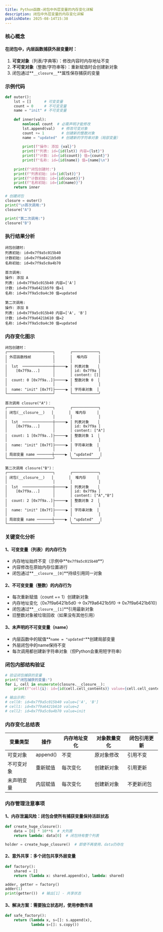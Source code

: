 ```yaml
---
title: Python函数-闭包中外层变量的内存变化详解
description: 闭包中外层变量的内存变化详解
publishDate: 2025-08-14T15:38
---
```

### 核心概念

#### 在闭包中，内层函数捕获外层变量时：

1. **可变对象**（列表/字典等）：修改内容时内存地址不变
2. **不可变对象**（整数/字符串等）：重新赋值时会创建新对象
3. 闭包通过**`__closure__`**属性保存捕获的变量

### 示例代码

```python
def outer():
    lst = []      # 可变变量
    count = 0     # 不可变变量
    name = "init" # 不可变变量
    
    def inner(val):
        nonlocal count  # 必需声明才能修改
        lst.append(val)   # 修改可变对象
        count += 1        # 创建新的整数对象
        name = "updated"  # 创建新的字符串对象（局部变量）
        
        print(f"操作: 添加 {val}")
        print(f"列表: id={id(lst)} 内容={lst}")
        print(f"计数: id={id(count)} 值={count}")
        print(f"名称: id={id(name)} 值={name}\n")
    
    print(f"闭包创建时:")
    print(f"列表初始: id={id(lst)}")
    print(f"计数初始: id={id(count)}")
    print(f"名称初始: id={id(name)}")
    return inner

# 创建闭包
closure = outer()
print("\n首次调用:")
closure("A")

print("第二次调用:")
closure("B")
```

### 执行结果分析

```textile
闭包创建时:
列表初始: id=0x7f9a5c015b40
计数初始: id=0x7f9a6421b5d0
名称初始: id=0x7f9a5c0a4b70

首次调用:
操作: 添加 A
列表: id=0x7f9a5c015b40 内容=['A']
计数: id=0x7f9a6421b5f0 值=1
名称: id=0x7f9a5c0a4c30 值=updated

第二次调用:
操作: 添加 B
列表: id=0x7f9a5c015b40 内容=['A', 'B']
计数: id=0x7f9a6421b610 值=2
名称: id=0x7f9a5c0a4c30 值=updated
```

### 内存变化图示

```textile
闭包创建时：
┌─────────────────────┐       ┌────────────┐
│ 外层函数栈帧          │       │  堆内存     │
│                     │       │            │
│  lst  ──────────────┼─────▶ │ 列表对象    │
│    [0x7f9a...]      │       │ id: 0x7f9a │
│                     │       │ content: []│
│  count: 0 [0x7f9a..]├─────▶ │ 整数对象 0  │
│                     │       │            │
│  name: "init" [0x7f]├─────▶ │ 字符串对象  │
└─────────────────────┘       └────────────┘

首次调用 closure("A")：
┌─────────────────────┐       ┌────────────┐
│ 闭包(__closure__)   │       │  堆内存     │
│                     │       │            │
│  lst  ──────────────┼─────▶ │ 列表对象    │
│    [0x7f9a...]      │       │ id: 0x7f9a │
│                     │       │ content: ["A"]
│  count: 1 [0x7f9a..]├─────▶ │ 整数对象 1  │
│                     │       │            │
│  name: "init" [0x7f]├─────▶ │ 字符串对象  │
│                     │       │            │
│ 局部变量 name ───────┼─────▶ │ "updated"   │
└─────────────────────┘       └────────────┘

第二次调用 closure("B")：
┌─────────────────────┐       ┌────────────┐
│ 闭包(__closure__)   │       │  堆内存     │
│                     │       │            │
│  lst  ──────────────┼─────▶ │ 列表对象    │
│    [0x7f9a...]      │       │ id: 0x7f9a │
│                     │       │ content: ["A","B"]
│  count: 2 [0x7f9a..]├─────▶ │ 整数对象 2  │
│                     │       │            │
│  name: "init" [0x7f]├─────▶ │ 字符串对象  │
│                     │       │            │
│ 局部变量 name ───────┼─────▶ │ "updated"   │
└─────────────────────┘       └────────────┘
```

### 关键变化分析

#### 1、可变变量（列表）的内存行为

* 内存地址始终不变（示例中**`0x7f9a5c015b40`**）
* 内容修改在原始内存位置进行
* 闭包通过**`__closure__[0]`**持续引用同一对象

#### 2、不可变变量（整数）的内存行为

* 每次重新赋值（count += 1）创建新对象
* 内存地址变化（0x7f9a6421b5d0 → 0x7f9a6421b5f0 → 0x7f9a6421b610）
* 闭包通过**`__closure__[1]`**引用最新对象
* 旧整数对象被垃圾回收（如果没有其他引用）

#### 3、未声明的不可变变量（name）

* 内层函数中的赋值**`name = "updated"`**创建局部变量
* 外层闭包中的name保持不变
* 每次调用都创建新字符串对象（但Python会重用短字符串）

### 闭包内部结构验证

```python
# 验证闭包捕获的变量
print("闭包捕获的变量:")
for i, cell in enumerate(closure.__closure__):
    print(f"cell{i}: id={id(cell.cell_contents)} value={cell.cell_contents}")

# 输出示例:
# cell0: id=0x7f9a5c015b40 value=['A', 'B']
# cell1: id=0x7f9a6421b610 value=2
# cell2: id=0x7f9a5c0a4b70 value=init
```

### 内存变化总结表

| 变量类型  | 操作       | 内存地址变化 | 对象数量变化 | 闭包引用更新 |
| ----- | -------- | ------ | ------ | ------ |
| 可变对象  | append() | 不变     | 原对象修改  | 引用不变   |
| 不可变对象 | 重新赋值     | 每次变化   | 创建新对象  | 引用更新   |
| 未声明变量 | 内层赋值     | 每次变化   | 创建新对象  | 不更新闭包  |

### 内存管理注意事项

#### 1、内存泄漏风险：闭包会使所有捕获变量保持活跃状态

```python
def create_huge_closure():
    data = [0] * 10**6  # 大列表
    return lambda: data[0]  # 闭包持有整个列表

holder = create_huge_closure()  # 即使不再使用，data仍存在
```

#### 2、意外共享：多个闭包共享外层变量

```python
def factory():
    shared = []
    return (lambda x: shared.append(x), lambda: shared)

adder, getter = factory()
adder(1)
print(getter())  # 输出[1] - 共享状态
```

#### 3、解决方案：需要独立状态时，使用参数传递

```python
def safe_factory():
    return (lambda x, s=[]: s.append(x), 
            lambda s=[]: s.copy())
```
